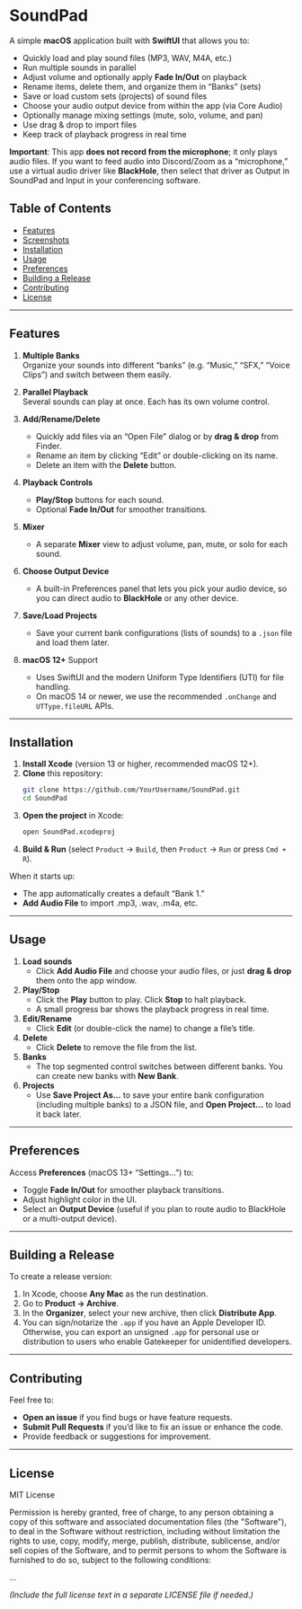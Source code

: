 # SoundPad

A simple **macOS** application built with **SwiftUI** that allows you to:

- Quickly load and play sound files (MP3, WAV, M4A, etc.)  
- Run multiple sounds in parallel  
- Adjust volume and optionally apply **Fade In/Out** on playback  
- Rename items, delete them, and organize them in “Banks” (sets)  
- Save or load custom sets (projects) of sound files  
- Choose your audio output device from within the app (via Core Audio)  
- Optionally manage mixing settings (mute, solo, volume, and pan)  
- Use drag & drop to import files  
- Keep track of playback progress in real time  

**Important**: This app **does not record from the microphone**; it only plays audio files. If you want to feed audio into Discord/Zoom as a “microphone,” use a virtual audio driver like **BlackHole**, then select that driver as Output in SoundPad and Input in your conferencing software.

## Table of Contents

- [Features](#features)  
- [Screenshots](#screenshots)  
- [Installation](#installation)  
- [Usage](#usage)  
- [Preferences](#preferences)  
- [Building a Release](#building-a-release)  
- [Contributing](#contributing)  
- [License](#license)

---

## Features

1. **Multiple Banks**  
   Organize your sounds into different “banks” (e.g. “Music,” “SFX,” “Voice Clips”) and switch between them easily.

2. **Parallel Playback**  
   Several sounds can play at once. Each has its own volume control.

3. **Add/Rename/Delete**  
   - Quickly add files via an “Open File” dialog or by **drag & drop** from Finder.  
   - Rename an item by clicking “Edit” or double-clicking on its name.  
   - Delete an item with the **Delete** button.

4. **Playback Controls**  
   - **Play/Stop** buttons for each sound.  
   - Optional **Fade In/Out** for smoother transitions.

5. **Mixer**  
   - A separate **Mixer** view to adjust volume, pan, mute, or solo for each sound.

6. **Choose Output Device**  
   - A built-in Preferences panel that lets you pick your audio device, so you can direct audio to **BlackHole** or any other device.

7. **Save/Load Projects**  
   - Save your current bank configurations (lists of sounds) to a `.json` file and load them later.

8. **macOS 12+** Support  
   - Uses SwiftUI and the modern Uniform Type Identifiers (UTI) for file handling.  
   - On macOS 14 or newer, we use the recommended `.onChange` and `UTType.fileURL` APIs.

---

## Installation

1. **Install Xcode** (version 13 or higher, recommended macOS 12+).  
2. **Clone** this repository:
   ```bash
   git clone https://github.com/YourUsername/SoundPad.git
   cd SoundPad
   ```
3. **Open the project** in Xcode:
   ```bash
   open SoundPad.xcodeproj
   ```
4. **Build & Run** (select `Product` → `Build`, then `Product` → `Run` or press `Cmd + R`).  

When it starts up:
- The app automatically creates a default “Bank 1.”  
- **Add Audio File** to import .mp3, .wav, .m4a, etc.

---

## Usage

1. **Load sounds**  
   - Click **Add Audio File** and choose your audio files, or just **drag & drop** them onto the app window.  
2. **Play/Stop**  
   - Click the **Play** button to play. Click **Stop** to halt playback.  
   - A small progress bar shows the playback progress in real time.  
3. **Edit/Rename**  
   - Click **Edit** (or double-click the name) to change a file’s title.  
4. **Delete**  
   - Click **Delete** to remove the file from the list.  
5. **Banks**  
   - The top segmented control switches between different banks. You can create new banks with **New Bank**.  
6. **Projects**  
   - Use **Save Project As…** to save your entire bank configuration (including multiple banks) to a JSON file, and **Open Project…** to load it back later.

---

## Preferences

Access **Preferences** (macOS 13+ “Settings…”) to:

- Toggle **Fade In/Out** for smoother playback transitions.  
- Adjust highlight color in the UI.  
- Select an **Output Device** (useful if you plan to route audio to BlackHole or a multi-output device).

---

## Building a Release

To create a release version:

1. In Xcode, choose **Any Mac** as the run destination.  
2. Go to **Product → Archive**.  
3. In the **Organizer**, select your new archive, then click **Distribute App**.  
4. You can sign/notarize the `.app` if you have an Apple Developer ID. Otherwise, you can export an unsigned `.app` for personal use or distribution to users who enable Gatekeeper for unidentified developers.

---

## Contributing

Feel free to:

- **Open an issue** if you find bugs or have feature requests.  
- **Submit Pull Requests** if you’d like to fix an issue or enhance the code.  
- Provide feedback or suggestions for improvement.

---

## License

MIT License

Permission is hereby granted, free of charge, to any person obtaining a copy
of this software and associated documentation files (the "Software"), to deal
in the Software without restriction, including without limitation the rights
to use, copy, modify, merge, publish, distribute, sublicense, and/or sell 
copies of the Software, and to permit persons to whom the Software is 
furnished to do so, subject to the following conditions:

...

*(Include the full license text in a separate LICENSE file if needed.)*
